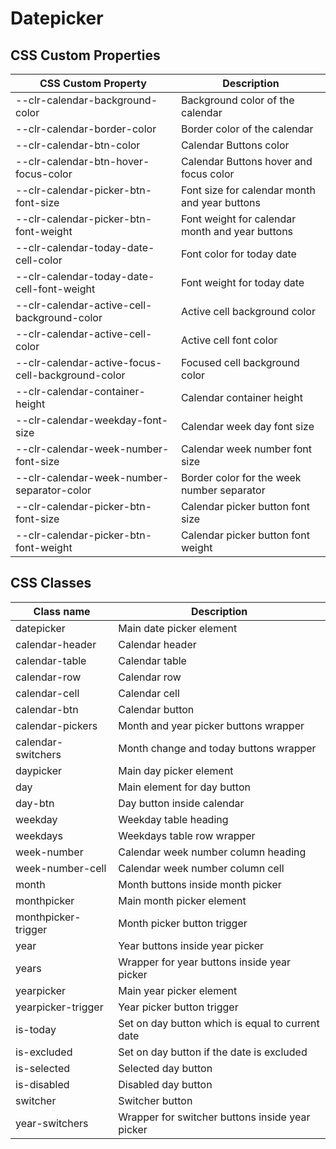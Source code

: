 # Datepicker

## CSS Custom Properties

| CSS Custom Property                               | Description                                     |
| ------------------------------------------------- | ----------------------------------------------- |
| --clr-calendar-background-color                   | Background color of the calendar                |
| --clr-calendar-border-color                       | Border color of the calendar                    |
| --clr-calendar-btn-color                          | Calendar Buttons color                          |
| --clr-calendar-btn-hover-focus-color              | Calendar Buttons hover and focus color          |
| --clr-calendar-picker-btn-font-size               | Font size for calendar month and year buttons   |
| --clr-calendar-picker-btn-font-weight             | Font weight for calendar month and year buttons |
| --clr-calendar-today-date-cell-color              | Font color for today date                       |
| --clr-calendar-today-date-cell-font-weight        | Font weight for today date                      |
| --clr-calendar-active-cell-background-color       | Active cell background color                    |
| --clr-calendar-active-cell-color                  | Active cell font color                          |
| --clr-calendar-active-focus-cell-background-color | Focused cell background color                   |
| --clr-calendar-container-height                   | Calendar container height                       |
| --clr-calendar-weekday-font-size                  | Calendar week day font size                     |
| --clr-calendar-week-number-font-size              | Calendar week number font size                  |
| --clr-calendar-week-number-separator-color        | Border color for the week number separator      |
| --clr-calendar-picker-btn-font-size               | Calendar picker button font size                |
| --clr-calendar-picker-btn-font-weight             | Calendar picker button font weight              |

## CSS Classes

| Class name          | Description                                      |
| ------------------- | ------------------------------------------------ |
| datepicker          | Main date picker element                         |
| calendar-header     | Calendar header                                  |
| calendar-table      | Calendar table                                   |
| calendar-row        | Calendar row                                     |
| calendar-cell       | Calendar cell                                    |
| calendar-btn        | Calendar button                                  |
| calendar-pickers    | Month and year picker buttons wrapper            |
| calendar-switchers  | Month change and today buttons wrapper           |
| daypicker           | Main day picker element                          |
| day                 | Main element for day button                      |
| day-btn             | Day button inside calendar                       |
| weekday             | Weekday table heading                            |
| weekdays            | Weekdays table row wrapper                       |
| week-number         | Calendar week number column heading              |
| week-number-cell    | Calendar week number column cell                 |
| month               | Month buttons inside month picker                |
| monthpicker         | Main month picker element                        |
| monthpicker-trigger | Month picker button trigger                      |
| year                | Year buttons inside year picker                  |
| years               | Wrapper for year buttons inside year picker      |
| yearpicker          | Main year picker element                         |
| yearpicker-trigger  | Year picker button trigger                       |
| is-today            | Set on day button which is equal to current date |
| is-excluded         | Set on day button if the date is excluded        |
| is-selected         | Selected day button                              |
| is-disabled         | Disabled day button                              |
| switcher            | Switcher button                                  |
| year-switchers      | Wrapper for switcher buttons inside year picker  |
